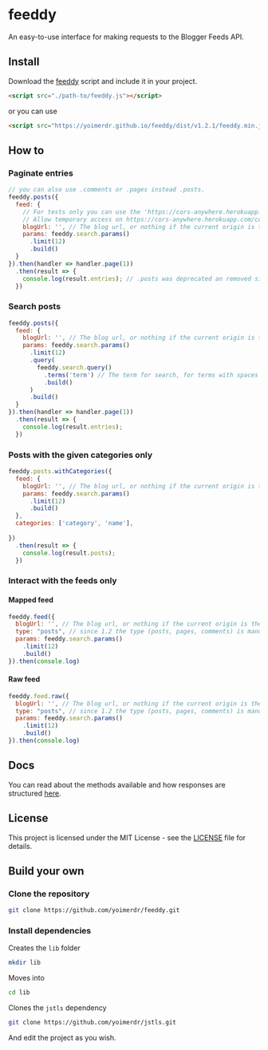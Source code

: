 # feeddy

An easy-to-use interface for making requests to the Blogger Feeds API.

## Install

Download the [feeddy](https://github.com/yoimerdr/feeddy/releases/latest) script and include it in your project.

```html
<script src="./path-to/feeddy.js"></script>
```

or you can use

```html
<script src="https://yoimerdr.github.io/feeddy/dist/v1.2.1/feeddy.min.js"></script>
```
## How to

### Paginate entries

```javascript
// you can also use .comments or .pages instead .posts.
feeddy.posts({
  feed: {
    // For tests only you can use the 'https://cors-anywhere.herokuapp.com/' + your blog url.
    // Allow temporary access on https://cors-anywhere.herokuapp.com/corsdemo 
    blogUrl: '', // The blog url, or nothing if the current origin is the blogger blog. 
    params: feeddy.search.params()
      .limit(12)
      .build()
  }
}).then(handler => handler.page(1))
  .then(result => {
    console.log(result.entries); // .posts was deprecated an removed since 1.2
  })
```

### Search posts

```javascript
feeddy.posts({
  feed: {
    blogUrl: '', // The blog url, or nothing if the current origin is the blogger blog. 
    params: feeddy.search.params()
      .limit(12)
      .query(
        feeddy.search.query()
          .terms('term') // The term for search, for terms with spaces use .exact() before .terms()
          .build()
      )
      .build()
  }
}).then(handler => handler.page(1))
  .then(result => {
    console.log(result.entries);
  })
```

### Posts with the given categories only

```javascript
feeddy.posts.withCategories({
  feed: {
    blogUrl: '', // The blog url, or nothing if the current origin is the blogger blog. 
    params: feeddy.search.params()
      .limit(12)
      .build()
  },
  categories: ['category', 'name'],
  
})
  .then(result => {
    console.log(result.posts);
  })
```

### Interact with the feeds only

#### Mapped feed

```javascript
feeddy.feed({
  blogUrl: '', // The blog url, or nothing if the current origin is the blogger blog. 
  type: "posts", // since 1.2 the type (posts, pages, comments) is mandatory. This condition was removed in 1.2.1, default is posts.
  params: feeddy.search.params()
    .limit(12)
    .build()
}).then(console.log)
```

#### Raw feed

```javascript
feeddy.feed.raw({
  blogUrl: '', // The blog url, or nothing if the current origin is the blogger blog. 
  type: "posts", // since 1.2 the type (posts, pages, comments) is mandatory. This condition was removed in 1.2.1, default is posts.
  params: feeddy.search.params()
    .limit(12)
    .build()
}).then(console.log)
```

## Docs

You can read about the methods available and how responses are structured [here](https://yoimerdr.github.io/feeddy/docs/index.html).

## License

This project is licensed under the MIT License - see the [LICENSE](LICENSE) file for details.

## Build your own

### Clone the repository

```bash
git clone https://github.com/yoimerdr/feeddy.git
```

### Install dependencies

Creates the `lib` folder
```bash 
mkdir lib
```

Moves into

```bash
cd lib
```

Clones the `jstls` dependency
```bash
git clone https://github.com/yoimerdr/jstls.git
```

And edit the project as you wish.
